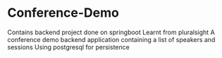 # Conference-Demo
Contains backend project done on springboot
Learnt from pluralsight
A conference demo backend application containing a list of speakers and sessions
Using postgresql for persistence
